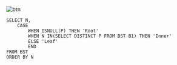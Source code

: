 ![btn](https://github.com/papchukev/SQL_solutions/assets/149643273/3b95f45c-0ad1-4f63-b10c-8140fabec7cf)

    SELECT N, 
        CASE
            WHEN ISNULL(P) THEN 'Root'
            WHEN N IN(SELECT DISTINCT P FROM BST B1) THEN 'Inner'
            ELSE 'Leaf'        
            END
    FROM BST
    ORDER BY N
